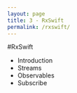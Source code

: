 ```yaml
---
layout: page
title: 3 - RxSwift
permalink: /rxswift/
---
```



#RxSwift

* Introduction
* Streams
* Observables
* Subscribe
